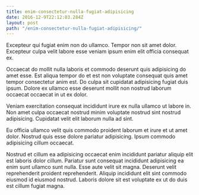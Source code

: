 ```yaml
---
title: enim-consectetur-nulla-fugiat-adipisicing
date: 2016-12-9T22:12:03.284Z
layout: post
path: "/enim-consectetur-nulla-fugiat-adipisicing/"
---
```


Excepteur qui fugiat enim non do ullamco. Tempor non sit amet dolor. Excepteur culpa velit labore esse veniam ipsum enim elit officia consequat ex.

Occaecat do mollit nulla laboris et commodo deserunt quis adipisicing do amet esse. Est aliqua tempor do et est non voluptate consequat quis amet tempor consectetur anim est. Do culpa sit cupidatat adipisicing fugiat duis ipsum. Dolore ex ullamco esse deserunt mollit non nostrud laborum occaecat occaecat in ut ex dolor.

Veniam exercitation consequat incididunt irure ex nulla ullamco ut labore in. Non amet culpa occaecat nostrud minim voluptate nostrud sint nostrud adipisicing. Cupidatat velit elit laborum nulla ad sint.

Eu officia ullamco velit quis commodo proident laborum et irure et ut amet dolor. Nostrud quis esse dolore pariatur adipisicing. Ipsum commodo adipisicing cillum occaecat.

Nostrud et cillum ea adipisicing occaecat enim incididunt pariatur aliquip elit est laboris dolor cillum. Pariatur sunt consequat incididunt adipisicing ea enim sunt ullamco sunt nulla. Esse aute velit sit magna. Deserunt velit reprehenderit proident reprehenderit. Aliquip incididunt elit sint commodo eiusmod id eiusmod nostrud. Laboris dolore sit est voluptate ex ut do duis est cillum fugiat magna.